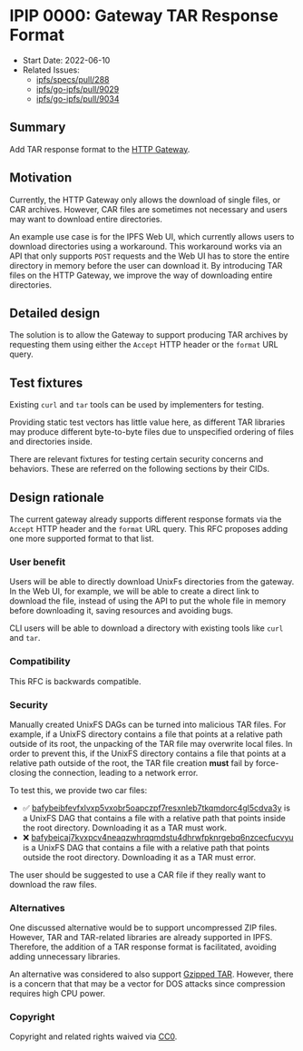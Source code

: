 # IPIP 0000: Gateway TAR Response Format

- Start Date: 2022-06-10
- Related Issues:
  - [ipfs/specs/pull/288](https://github.com/ipfs/specs/pull/288)
  - [ipfs/go-ipfs/pull/9029](https://github.com/ipfs/go-ipfs/pull/9029)
  - [ipfs/go-ipfs/pull/9034](https://github.com/ipfs/go-ipfs/pull/9034)

## Summary

Add TAR response format to the [HTTP Gateway](../http-gateways/).

## Motivation

Currently, the HTTP Gateway only allows the download of single files, or
CAR archives. However, CAR files are sometimes not necessary and users may
want to download entire directories.

An example use case is for the IPFS Web UI, which currently allows users to
download directories using a workaround. This workaround works via an API
that only supports `POST` requests and the Web UI has to store the entire
directory in memory before the user can download it. By introducing TAR files
on the HTTP Gateway, we improve the way of downloading entire directories.

## Detailed design

The solution is to allow the Gateway to support producing TAR archives
by requesting them using either the `Accept` HTTP header or the `format`
URL query.

## Test fixtures

Existing `curl` and `tar` tools can be used by implementers for testing.

Providing static test vectors has little value here, as different TAR libraries may produce
different byte-to-byte files due to unspecified ordering of files and directories inside.

There are relevant fixtures for testing certain security concerns and behaviors.
These are referred on the following sections by their CIDs.

## Design rationale

The current gateway already supports different response formats via the
`Accept` HTTP header and the `format` URL query. This RFC proposes adding
one more supported format to that list.

### User benefit

Users will be able to directly download UnixFs directories from the gateway. In the Web UI,
for example, we will be able to create a direct link to download the file, instead of using the
API to put the whole file in memory before downloading it, saving resources and avoiding bugs.

CLI users will be able to download a directory with existing tools like `curl` and `tar`.

### Compatibility

This RFC is backwards compatible.

### Security

Manually created UnixFS DAGs can be turned into malicious TAR files. For example,
if a UnixFS directory contains a file that points at a relative path outside of
its root, the unpacking of the TAR file may overwrite local files. In order to prevent
this, if the UnixFS directory contains a file that points at a relative path outside
of the root, the TAR file creation **must** fail by force-closing the connection, leading
to a network error.

To test this, we provide two car files:

* ✅ [bafybeibfevfxlvxp5vxobr5oapczpf7resxnleb7tkqmdorc4gl5cdva3y](https://dweb.link/ipfs/bafybeibfevfxlvxp5vxobr5oapczpf7resxnleb7tkqmdorc4gl5cdva3y) is a UnixFS
DAG that contains a file with a relative path that points inside the root directory.
Downloading it as a TAR must work.
* ❌ [bafybeicaj7kvxpcv4neaqzwhrqqmdstu4dhrwfpknrgebq6nzcecfucvyu](https://dweb.link/ipfs/bafybeicaj7kvxpcv4neaqzwhrqqmdstu4dhrwfpknrgebq6nzcecfucvyu) is a UnixFS
DAG that contains a file with a relative path that points outside the root directory.
Downloading it as a TAR must error.

The user should be suggested to use a CAR file if they really want to download the raw files.

### Alternatives

One discussed alternative would be to support uncompressed ZIP files. However, TAR and
TAR-related libraries are already supported in IPFS. Therefore, the addition of a TAR response
format is facilitated, avoiding adding unnecessary libraries.

An alternative was considered to also support [Gzipped TAR](https://github.com/ipfs/go-ipfs/pull/9034).
However, there is a concern that that may be a vector for DOS attacks since compression requires
high CPU power.

### Copyright

Copyright and related rights waived via [CC0](https://creativecommons.org/publicdomain/zero/1.0/).